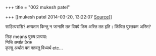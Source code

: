 +++
title = "002 mukesh patel"

+++
[[mukesh patel	2014-03-20, 13:22:07 [Source](https://groups.google.com/g/samskrita/c/Vehs4ggaSZI)]]



साहित्यराशि? क्षम्यताम किन्तु न जानामि तत विषये किम अस्ति तत इति। किंचित पुस्तकम अस्ति?

  
तिङ means पुरुष प्रत्यया:  
णिचि अर्थात प्रेरक  
कृत्सु अर्थात क्त क्तवतु विध्यर्थ etc...

